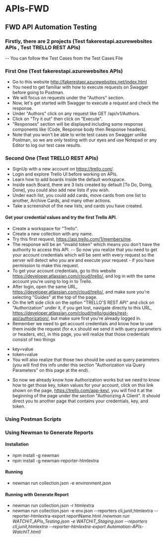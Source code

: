 # APIs-FWD

## FWD API Automation Testing
### Firstly, there are 2 projects (Test fakerestapi.azurewebsites APIs , Test TRELLO REST APIs)
-- You can follow the Test Cases from the Test Cases File

### First One (Test fakerestapi.azurewebsites APIs)
- Go to this website http://fakerestapi.azurewebsites.net/index.html
- You need to get familiar with how to execute requests on Swagger before going to Postman.
- We will focus on requests under the "Authors" section.
- Now, let's get started with Swagger to execute a request and check the response.
- Under "Authors" click on any request like GET /api/v1/Authors.
- Click on "Try it out" then click on "Execute".
- "Responses" section will be displayed including some response components like (Code, Response body then Response headers).
- Note that you won't be able to write test cases on Swagger unlike Postman, so we are only testing with our eyes and use Notepad or any Editor to log our test case results.

### Second One (Test TRELLO REST APIs)
- SignUp with a new account on https://trello.com/.
- Login and explore Trello UI before working on APIs.
- Learn how to add boards inside the default workspace.
- Inside each Board, there are 3 lists created by default [To Do, Doing, Done], you could also add new lists if you wish.
- Under each list, you could add cards, move cards from one list to another, Archive Cards, and many other actions.
- Take a screenshot of the new lists, and cards you have created.

#### Get your credential values and try the first Trello API.
- Create a workspace for "Trello".
- Create a new collection with any name.
- Try this first request, https://api.trello.com/1/members/me.
- The response will be an "invalid token" which means you don't have the authority to access this API.
--  So now you realize that you need to get your account credentials which will be sent with every request so the server will detect who you are and execute your request - if you have permission to make this request.
- To get your account credentials, go to this website https://developer.atlassian.com/cloud/trello/, and log in with the same account you're using to log in to Trello.
- After login, open the same URL, https://developer.atlassian.com/cloud/trello/, and make sure you're selecting "Guides" at the top of the page.
- On the left side click on the option "TRELLO'S REST API" and click on "Authorization" under it, if you get lost, navigate directly to this URL, https://developer.atlassian.com/cloud/trello/guides/rest-api/authorization/, but make sure first you're already logged in.
- Remember we need to get account credentials and know how to use them inside the request (for e.x should we send it with query parameters or headers, etc), in this page, you will realize that those credentials consist of two things
* key=value
* token=value
* You will also realize that those two should be used as query parameters (you will find this info under this section "Authorization via Query Parameters" on this page at the end).
- So now we already know how Authorization works but we need to know how to get those key, token values for your account, click on this link shown on the page, https://trello.com/app-key/, you will find it at the beginning of the page under the section "Authorizing A Client". It should direct you to another page that contains your credentials, key, and token.


### Using Postman Scripts

### Using Newman to Generate Reports

#### Installation
 - npm install -g newman
 - npm install -g newman-reporter-htmlextra
#### Running
 - newman run collection.json -e environment.json
#### Running with Generate Report
 - newman run collection.json -r htmlextra
 - newman run collection.json -e env.json --reporters cli,junit,htmlextra --reporter-htmlextra-export reportName.html
 /*newman run WATCHiT_APIs_Testing.json -e WATCHiT_Staging.json --reporters cli,junit,htmlextra --reporter-htmlextra-export Automation-APIs-WatchIT.html*/
